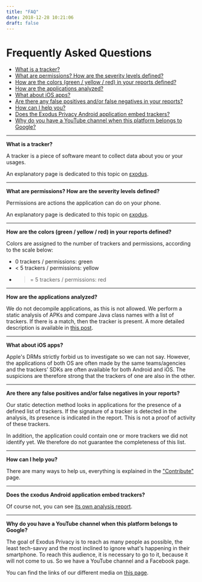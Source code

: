 ```yaml
---
title: "FAQ"
date: 2018-12-28 10:21:06
draft: false
---
```


# Frequently Asked Questions

* [What is a tracker?](#trackers)
* [What are permissions? How are the severity levels defined?](#permissions)
* [How are the colors (green / yellow / red) in your reports defined?](#colors)
* [How are the applications analyzed?](#analyze)
* [What about iOS apps?](#ios)
* [Are there any false positives and/or false negatives in your reports?](#negatives)
* [How can I help you?](#help)
* [Does the Exodus Privacy Android application embed trackers?](#exodus)
* [Why do you have a YouTube channel when this platform belongs to Google?](#youtube)

---

**What is a tracker?  <a class="anchor" name="trackers"></a>**

A tracker is a piece of software meant to collect data about you or your usages.

An explanatory page is dedicated to this topic on [εxodus](https://reports.exodus-privacy.eu.org/en/info/trackers/).

---

**What are permissions? How are the severity levels defined?  <a class="anchor" name="permissions"></a>**

Permissions are actions the application can do on your phone.

An explanatory page is dedicated to this topic on [εxodus](https://reports.exodus-privacy.eu.org/en/info/permissions/).

---

**How are the colors (green / yellow / red) in your reports defined?  <a class="anchor" name="colors"></a>**

Colors are assigned to the number of trackers and permissions, according to the scale below:

* 0 trackers / permissions: green
* < 5 trackers / permissions: yellow
* >= 5 trackers / permissions: red

---

**How are the applications analyzed?  <a class="anchor" name="analyze"></a>**

We do not decompile applications, as this is not allowed. We perform a static analysis of APKs and compare Java class names with a list of trackers. If there is a match, then the tracker is present. A more detailed description is available in [this post](/en/post/exodus_static_analysis/).

---

**What about iOS apps?  <a class="anchor" name="ios"></a>**

Apple's DRMs strictly forbid us to investigate so we can not say. However, the applications of both OS are often made by the same teams/agencies and the trackers’ SDKs are often available for both Android and iOS. The suspicions are therefore strong that the trackers of one are also in the other.

---

**Are there any false positives and/or false negatives in your reports?  <a class="anchor" name="negatives"></a>**

Our static detection method looks in applications for the presence of a defined list of trackers. If the signature of a tracker is detected in the analysis, its presence is indicated in the report. This is not a proof of activity of these trackers.

In addition, the application could contain one or more trackers we did not identify yet. We therefore do not guarantee the completeness of this list.

---

**How can I help you?  <a class="anchor" name="help"></a>**

There are many ways to help us, everything is explained in the ["Contribute"](/en/page/contribute/) page.

---

**Does the εxodus Android application embed trackers?  <a class="anchor" name="exodus"></a>**

Of course not, you can see [its own analysis report](https://reports.exodus-privacy.eu.org/en/reports/search/org.eu.exodus_privacy.exodusprivacy/).

---

**Why do you have a YouTube channel when this platform belongs to Google?  <a class="anchor" name="youtube"></a>**

The goal of Exodus Privacy is to reach as many people as possible, the least tech-savvy and the most inclined to ignore what's happening in their smartphone. To reach this audience, it is necessary to go to it, because it will not come to us. So we have a YouTube channel and a Facebook page.

You can find the links of our different media on [this page](/en/page/what/#videos).

<style>
a.anchor {
  display: block;
  position: relative;
  top: -5.5rem;
  visibility: hidden;
}
</style>
